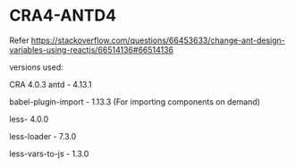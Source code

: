 # CRA4-ANTD4

Refer https://stackoverflow.com/questions/66453633/change-ant-design-variables-using-reactjs/66514136#66514136

versions used:

CRA 4.0.3
antd - 4.13.1

babel-plugin-import - 1.13.3 (For importing components on demand)

less- 4.0.0

less-loader - 7.3.0

less-vars-to-js - 1.3.0
